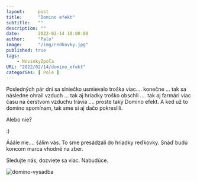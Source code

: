 ```yaml
---
layout:     post
title:      "Domino efekt"
subtitle:   ""
description: ""
date:       2022-02-14 10:00:00
author:     "Palo"
image:      "/img/redkovky.jpg"
published: true
tags:
    - NovinkyZpoľa
URL: "2022/02/14/domino_efekt"
categories: [ Pole ]
---
```

Posledných pár dní sa  slniečko usmievalo troška viac.... konečne ... tak sa následne ohrail vzduch ... tak aj hriadky troško obschli .... tak aj farmári viac času na čerstvom vzduchu trávia .... proste taký Domino efekt. A ked už to domino spomínam, tak sme si aj dačo pokreslili.

Alebo nie?

:)

Ááále nie.... šálim vás. To sme presádzali do hriadky reďkovky. Snáď budú koncom marca vhodné na zber. 

Sledujte nás, dozviete sa viac. Nabudúce.

![domino-vysadba](/img/domino-vysadba.jpg)